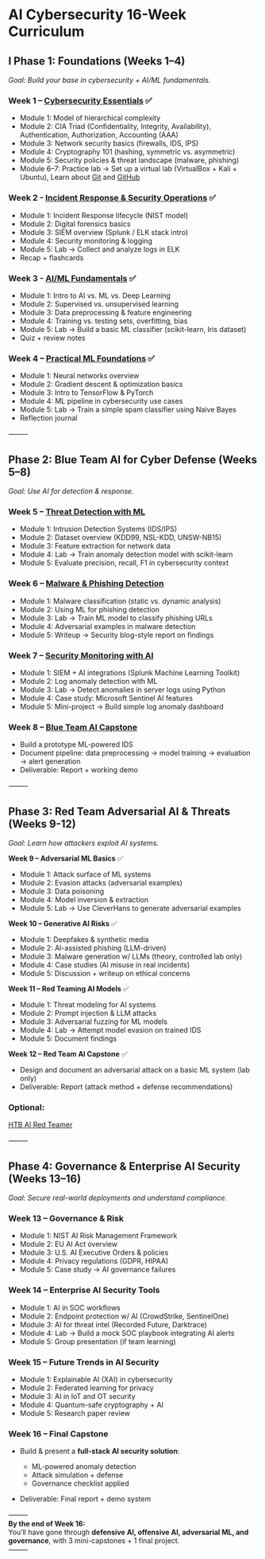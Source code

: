 # **AI Cybersecurity 16-Week Curriculum**  
  
## **I Phase 1: Foundations (Weeks 1–4)**  
  
*Goal: Build your base in cybersecurity + AI/ML fundamentals.*  
  
### Week 1 – [Cybersecurity Essentials](https://github.com/griffineyes/AI-Cybersecurity-Curriculum/blob/9be376d0d707cca8a162086ebe6041406005568d/Phase%201%20Foundations/Week%201%20%E2%80%93%20Cybersecurity%20Essentials.md) ✅  
  
* Module 1: Model of hierarchical complexity  
* Module 2: CIA Triad (Confidentiality, Integrity, Availability), Authentication, Authorization, Accounting (AAA)  
* Module 3: Network security basics (firewalls, IDS, IPS)  
* Module 4: Cryptography 101 (hashing, symmetric vs. asymmetric)  
* Module 5: Security policies & threat landscape (malware, phishing)  
* Module 6–7: Practice lab → Set up a virtual lab (VirtualBox + Kali + Ubuntu), Learn about [Git](https://git-scm.com) and [GitHub](https://docs.github.com/en/get-started/start-your-journey)  
  
### Week 2 - [Incident Response & Security Operations](https://github.com/griffineyes/AI-Cybersecurity-Curriculum/blob/9be376d0d707cca8a162086ebe6041406005568d/Phase%201%20Foundations/Week%202%20-%20Incident%20Response%20%26%20Security%20Operations.md) ✅  

  
* Module 1: Incident Response lifecycle (NIST model)  
* Module 2: Digital forensics basics  
* Module 3: SIEM overview (Splunk / ELK stack intro)  
* Module 4: Security monitoring & logging  
* Module 5: Lab → Collect and analyze logs in ELK  
* Recap + flashcards  
  
### Week 3 - [AI/ML Fundamentals](https://github.com/griffineyes/AI-Cybersecurity-Curriculum/blob/9be376d0d707cca8a162086ebe6041406005568d/Phase%201%20Foundations/Week%203%20-%20AIML%20Fundamentals.md) ✅  
* Module 1: Intro to AI vs. ML vs. Deep Learning  
* Module 2: Supervised vs. unsupervised learning  
* Module 3: Data preprocessing & feature engineering  
* Module 4: Training vs. testing sets, overfitting, bias  
* Module 5: Lab → Build a basic ML classifier (scikit-learn, Iris dataset)  
* Quiz + review notes  
  
### Week 4 – [Practical ML Foundations](https://github.com/griffineyes/AI-Cybersecurity-Curriculum/blob/9be376d0d707cca8a162086ebe6041406005568d/Phase%201%20Foundations/Week%204%20%E2%80%93%20Practical%20ML%20Foundations.md) ✅  
* Module 1: Neural networks overview  
* Module 2: Gradient descent & optimization basics  
* Module 3: Intro to TensorFlow & PyTorch  
* Module 4: ML pipeline in cybersecurity use cases  
* Module 5: Lab → Train a simple spam classifier using Naive Bayes  
* Reflection journal  
  
⸻  
## **Phase 2: Blue Team AI for Cyber Defense (Weeks 5–8)**  
  
*Goal: Use AI for detection & response.*  
  
### Week 5 – [Threat Detection with ML](https://github.com/griffineyes/AI-Cybersecurity-Curriculum/blob/c62baed5a6cff90388f7ddaa3c66bc44877f6504/Phase%202%20Blue%20Team%20AI%20for%20Cyber%20Defense/Week%205%20-%20Threat%20Detection%20with%20Machine%20Learning.md)  
  
* Module 1: Intrusion Detection Systems (IDS/IPS)  
* Module 2: Dataset overview (KDD99, NSL-KDD, UNSW-NB15)  
* Module 3: Feature extraction for network data  
* Module 4: Lab → Train anomaly detection model with scikit-learn  
* Module 5: Evaluate precision, recall, F1 in cybersecurity context  
  
### Week 6 – [Malware & Phishing Detection](https://github.com/griffineyes/AI-Cybersecurity-Curriculum/blob/c62baed5a6cff90388f7ddaa3c66bc44877f6504/Phase%202%20Blue%20Team%20AI%20for%20Cyber%20Defense/Week%206%20-%20Malware%20%26%20Phishing%20Detection%20with%20Machine%20Learning.md)  
  
* Module 1: Malware classification (static vs. dynamic analysis)  
* Module 2: Using ML for phishing detection  
* Module 3: Lab → Train ML model to classify phishing URLs  
* Module 4: Adversarial examples in malware detection  
* Module 5: Writeup → Security blog-style report on findings  
  
### Week 7 – [Security Monitoring with AI](https://github.com/griffineyes/AI-Cybersecurity-Curriculum/blob/c62baed5a6cff90388f7ddaa3c66bc44877f6504/Phase%202%20Blue%20Team%20AI%20for%20Cyber%20Defense/Week%207-%20Security%20Monitoring%20with%20AI.md)  
  
* Module 1: SIEM + AI integrations (Splunk Machine Learning Toolkit)  
* Module 2: Log anomaly detection with ML  
* Module 3: Lab → Detect anomalies in server logs using Python  
* Module 4: Case study: Microsoft Sentinel AI features  
* Module 5: Mini-project → Build simple log anomaly dashboard  
  
### Week 8 – [Blue Team AI Capstone](https://github.com/griffineyes/AI-Cybersecurity-Curriculum/blob/c62baed5a6cff90388f7ddaa3c66bc44877f6504/Phase%202%20Blue%20Team%20AI%20for%20Cyber%20Defense/Week%208%20-%20Blue%20Team%20AI%20Capstone%20-%20Building%20an%20ML-Powered%20Intrusion%20Detection%20System.md)  
  
* Build a prototype ML-powered IDS  
* Document pipeline: data preprocessing → model training → evaluation → alert generation  
* Deliverable: Report + working demo  
  
⸻  
## **Phase 3: Red Team Adversarial AI & Threats (Weeks 9-12)**  
  
*Goal: Learn how attackers exploit AI systems.*  
  
**Week 9 – Adversarial ML Basics**  ✅
* Module 1: Attack surface of ML systems  
* Module 2: Evasion attacks (adversarial examples)  
* Module 3: Data poisoning  
* Module 4: Model inversion & extraction  
* Module 5: Lab → Use CleverHans to generate adversarial examples  
  
**Week 10 – Generative AI Risks**  ✅
* Module 1: Deepfakes & synthetic media  
* Module 2: AI-assisted phishing (LLM-driven)  
* Module 3: Malware generation w/ LLMs (theory, controlled lab only)  
* Module 4: Case studies (AI misuse in real incidents)  
* Module 5: Discussion + writeup on ethical concerns  
  
**Week 11 – Red Teaming AI Models**  ✅
* Module 1: Threat modeling for AI systems  
* Module 2: Prompt injection & LLM attacks  
* Module 3: Adversarial fuzzing for ML models  
* Module 4: Lab → Attempt model evasion on trained IDS  
* Module 5: Document findings  
  
**Week 12 – Red Team AI Capstone**  ✅
* Design and document an adversarial attack on a basic ML system (lab only)  
* Deliverable: Report (attack method + defense recommendations)  
  
### Optional:  
[HTB AI Red Teamer](https://academy.hackthebox.com/catalogue/paths)  
  
⸻  
## **Phase 4: Governance & Enterprise AI Security (Weeks 13–16)**  
  
*Goal: Secure real-world deployments and understand compliance.*  
  
### **Week 13 – Governance & Risk**  
  
* Module 1: NIST AI Risk Management Framework  
* Module 2: EU AI Act overview  
* Module 3: U.S. AI Executive Orders & policies  
* Module 4: Privacy regulations (GDPR, HIPAA)  
* Module 5: Case study → AI governance failures  
  
### **Week 14 – Enterprise AI Security Tools**  
  
* Module 1: AI in SOC workflows  
* Module 2: Endpoint protection w/ AI (CrowdStrike, SentinelOne)  
* Module 3: AI for threat intel (Recorded Future, Darktrace)  
* Module 4: Lab → Build a mock SOC playbook integrating AI alerts  
* Module 5: Group presentation (if team learning)  
  
### **Week 15 – Future Trends in AI Security**  
  
* Module 1: Explainable AI (XAI) in cybersecurity  
* Module 2: Federated learning for privacy  
* Module 3: AI in IoT and OT security  
* Module 4: Quantum-safe cryptography + AI  
* Module 5: Research paper review  
  
### **Week 16 – Final Capstone**  
  
* Build & present a **full-stack AI security solution**:  
  
    * ML-powered anomaly detection  
    * Attack simulation + defense  
    * Governance checklist applied  
* Deliverable: Final report + demo system  
  
⸻  
**By the end of Week 16:**   
You’ll have gone through **defensive AI, offensive AI, adversarial ML, and governance**, with 3 mini-capstones + 1 final project.  
⸻  
